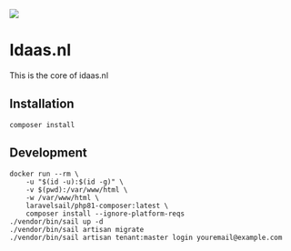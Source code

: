 ![](https://github.com/arietimmerman/idaas.nl/workflows/CI/badge.svg)

# Idaas.nl

This is the core of idaas.nl
## Installation

~~~
composer install
~~~

## Development

~~~
docker run --rm \
    -u "$(id -u):$(id -g)" \
    -v $(pwd):/var/www/html \
    -w /var/www/html \
    laravelsail/php81-composer:latest \
    composer install --ignore-platform-reqs
./vendor/bin/sail up -d
./vendor/bin/sail artisan migrate
./vendor/bin/sail artisan tenant:master login youremail@example.com
~~~
